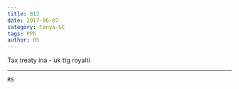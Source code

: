 ```yaml
---
title: 812
date: 2017-06-07
category: Tanya-SC
tags: PPh
author: RS
---
```


Tax treaty ina - uk ttg royalti

---



`RS`

